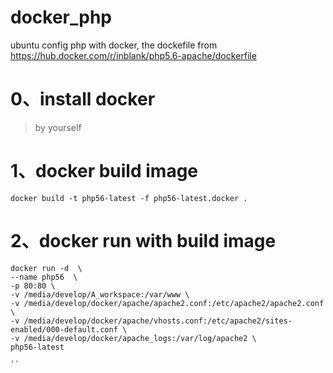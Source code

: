 # docker_php
ubuntu config php with docker, the dockefile from https://hub.docker.com/r/inblank/php5.6-apache/dockerfile

# 0、install docker
> by yourself

# 1、docker build image

```
docker build -t php56-latest -f php56-latest.docker .
```

# 2、docker run with build image

```
docker run -d  \
--name php56  \
-p 80:80 \
-v /media/develop/A_workspace:/var/www \
-v /media/develop/docker/apache/apache2.conf:/etc/apache2/apache2.conf \
-v /media/develop/docker/apache/vhosts.conf:/etc/apache2/sites-enabled/000-default.conf \
-v /media/develop/docker/apache_logs:/var/log/apache2 \
php56-latest

``